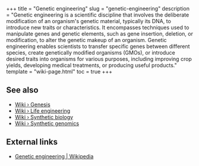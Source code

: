 +++
title = "Genetic engineering"
slug = "genetic-engineering"
description = "Genetic engineering is a scientific discipline that involves the deliberate modification of an organism's genetic material, typically its DNA, to introduce new traits or characteristics. It encompasses techniques used to manipulate genes and genetic elements, such as gene insertion, deletion, or modification, to alter the genetic makeup of an organism. Genetic engineering enables scientists to transfer specific genes between different species, create genetically modified organisms (GMOs), or introduce desired traits into organisms for various purposes, including improving crop yields, developing medical treatments, or producing useful products."
template = "wiki-page.html"
toc = true
+++

## See also

- [Wiki › Genesis](../genesis.md/)
- [Wiki › Life engineering](../life-engineering.md/)
- [Wiki › Synthetic biology](../synthetic-biology.md/)
- [Wiki › Synthetic genomics](../synthetic-genomics.md/)

## External links

- [Genetic engineering | Wikipedia](https://en.wikipedia.org/wiki/Genetic_engineering)